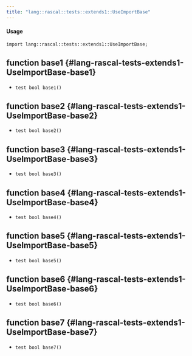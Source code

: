```yaml
---
title: "lang::rascal::tests::extends1::UseImportBase"
---
```


#### Usage

`import lang::rascal::tests::extends1::UseImportBase;`


## function base1 {#lang-rascal-tests-extends1-UseImportBase-base1}

* ``test bool base1()``

## function base2 {#lang-rascal-tests-extends1-UseImportBase-base2}

* ``test bool base2()``

## function base3 {#lang-rascal-tests-extends1-UseImportBase-base3}

* ``test bool base3()``

## function base4 {#lang-rascal-tests-extends1-UseImportBase-base4}

* ``test bool base4()``

## function base5 {#lang-rascal-tests-extends1-UseImportBase-base5}

* ``test bool base5()``

## function base6 {#lang-rascal-tests-extends1-UseImportBase-base6}

* ``test bool base6()``

## function base7 {#lang-rascal-tests-extends1-UseImportBase-base7}

* ``test bool base7()``


